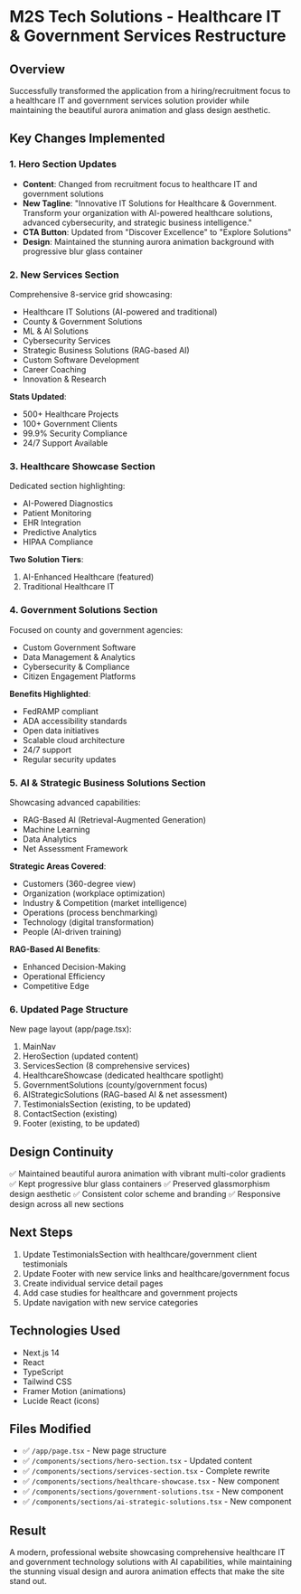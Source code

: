 # M2S Tech Solutions - Healthcare IT & Government Services Restructure

## Overview
Successfully transformed the application from a hiring/recruitment focus to a healthcare IT and government services solution provider while maintaining the beautiful aurora animation and glass design aesthetic.

## Key Changes Implemented

### 1. Hero Section Updates
- **Content**: Changed from recruitment focus to healthcare IT and government solutions
- **New Tagline**: "Innovative IT Solutions for Healthcare & Government. Transform your organization with AI-powered healthcare solutions, advanced cybersecurity, and strategic business intelligence."
- **CTA Button**: Updated from "Discover Excellence" to "Explore Solutions"
- **Design**: Maintained the stunning aurora animation background with progressive blur glass container

### 2. New Services Section
Comprehensive 8-service grid showcasing:
- Healthcare IT Solutions (AI-powered and traditional)
- County & Government Solutions
- ML & AI Solutions
- Cybersecurity Services
- Strategic Business Solutions (RAG-based AI)
- Custom Software Development
- Career Coaching
- Innovation & Research

**Stats Updated**:
- 500+ Healthcare Projects
- 100+ Government Clients
- 99.9% Security Compliance
- 24/7 Support Available

### 3. Healthcare Showcase Section
Dedicated section highlighting:
- AI-Powered Diagnostics
- Patient Monitoring
- EHR Integration
- Predictive Analytics
- HIPAA Compliance

**Two Solution Tiers**:
1. AI-Enhanced Healthcare (featured)
2. Traditional Healthcare IT

### 4. Government Solutions Section
Focused on county and government agencies:
- Custom Government Software
- Data Management & Analytics
- Cybersecurity & Compliance
- Citizen Engagement Platforms

**Benefits Highlighted**:
- FedRAMP compliant
- ADA accessibility standards
- Open data initiatives
- Scalable cloud architecture
- 24/7 support
- Regular security updates

### 5. AI & Strategic Business Solutions Section
Showcasing advanced capabilities:
- RAG-Based AI (Retrieval-Augmented Generation)
- Machine Learning
- Data Analytics
- Net Assessment Framework

**Strategic Areas Covered**:
- Customers (360-degree view)
- Organization (workplace optimization)
- Industry & Competition (market intelligence)
- Operations (process benchmarking)
- Technology (digital transformation)
- People (AI-driven training)

**RAG-Based AI Benefits**:
- Enhanced Decision-Making
- Operational Efficiency
- Competitive Edge

### 6. Updated Page Structure
New page layout (app/page.tsx):
1. MainNav
2. HeroSection (updated content)
3. ServicesSection (8 comprehensive services)
4. HealthcareShowcase (dedicated healthcare spotlight)
5. GovernmentSolutions (county/government focus)
6. AIStrategicSolutions (RAG-based AI & net assessment)
7. TestimonialsSection (existing, to be updated)
8. ContactSection (existing)
9. Footer (existing, to be updated)

## Design Continuity
✅ Maintained beautiful aurora animation with vibrant multi-color gradients
✅ Kept progressive blur glass containers
✅ Preserved glassmorphism design aesthetic
✅ Consistent color scheme and branding
✅ Responsive design across all new sections

## Next Steps
1. Update TestimonialsSection with healthcare/government client testimonials
2. Update Footer with new service links and healthcare/government focus
3. Create individual service detail pages
4. Add case studies for healthcare and government projects
5. Update navigation with new service categories

## Technologies Used
- Next.js 14
- React
- TypeScript
- Tailwind CSS
- Framer Motion (animations)
- Lucide React (icons)

## Files Modified
- ✅ `/app/page.tsx` - New page structure
- ✅ `/components/sections/hero-section.tsx` - Updated content
- ✅ `/components/sections/services-section.tsx` - Complete rewrite
- ✅ `/components/sections/healthcare-showcase.tsx` - New component
- ✅ `/components/sections/government-solutions.tsx` - New component
- ✅ `/components/sections/ai-strategic-solutions.tsx` - New component

## Result
A modern, professional website showcasing comprehensive healthcare IT and government technology solutions with AI capabilities, while maintaining the stunning visual design and aurora animation effects that make the site stand out.

